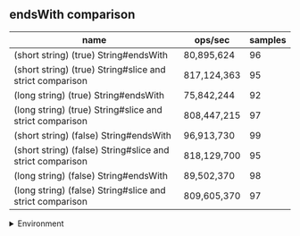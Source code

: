 ## endsWith comparison

|name|ops/sec|samples|
|-|-|-|
|(short string) (true) String#endsWith|80,895,624|96|
|(short string) (true) String#slice and strict comparison|817,124,363|95|
|(long string) (true) String#endsWith|75,842,244|92|
|(long string) (true) String#slice and strict comparison|808,447,215|97|
|(short string) (false) String#endsWith|96,913,730|99|
|(short string) (false) String#slice and strict comparison|818,129,700|95|
|(long string) (false) String#endsWith|89,502,370|98|
|(long string) (false) String#slice and strict comparison|809,605,370|97|


<details>
<summary>Environment</summary>

* __Machine:__ linux x64 | 4 vCPUs | 15.6GB Mem
* __Run:__ Tue Apr 23 2024 17:16:04 GMT+0000 (Coordinated Universal Time)
</details>

<!--
{"environment":{"platform":"linux","arch":"x64","cpus":4,"totalMemory":15.606494903564453},"benchmarks":[{"name":"(short string) (true) String#endsWith","opsSec":80895624.12970485,"samples":5},{"name":"(short string) (true) String#slice and strict comparison","opsSec":817124363.1123765,"samples":6},{"name":"(long string) (true) String#endsWith","opsSec":75842243.59876835,"samples":5},{"name":"(long string) (true) String#slice and strict comparison","opsSec":808447215.3896035,"samples":7},{"name":"(short string) (false) String#endsWith","opsSec":96913729.63098466,"samples":6},{"name":"(short string) (false) String#slice and strict comparison","opsSec":818129699.5591421,"samples":7},{"name":"(long string) (false) String#endsWith","opsSec":89502369.59051351,"samples":6},{"name":"(long string) (false) String#slice and strict comparison","opsSec":809605369.6949626,"samples":7}]}-->
